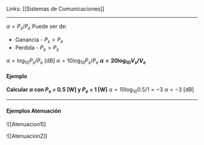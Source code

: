 Links: [[Sistemas de Comunicaciones]]
___

$\alpha = {P_s} / {P_e}$
Puede ser de:
- Ganancia - $P_s > P_e$
- Perdida - $P_e > P_s$

$\alpha = \log_{10} P_s / P_e$ [dB]
$\alpha = 10 \log_{10}{P_s / P_e}$
**$\alpha = 20 \log_{10}{V_s / V_e}$**

#### Ejemplo
**Calcular $\alpha$ con $P_s$ = 0.5 [W] y $P_e$ = 1 [W]**
$\alpha = 10\log_{10} 0.5 / 1 = -3$
$\alpha = -3$ [dB]

___
#### Ejemplos Atenuación
![[Atenuacion1]]

![[Atenuacion2]]